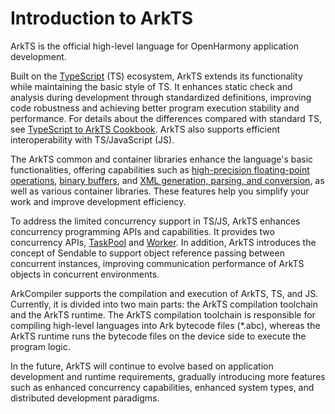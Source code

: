 # Introduction to ArkTS

<!--Kit: ArkTS-->
<!--Subsystem: CommonLibrary-->
<!--Owner: @fanglou-->
<!--Designer: @qyhuo32-->
<!--Tester: @kirl75; @zsw_zhushiwei-->
<!--Adviser: @ge-yafang-->

ArkTS is the official high-level language for OpenHarmony application development.

Built on the [TypeScript](https://www.typescriptlang.org/) (TS) ecosystem, ArkTS extends its functionality while maintaining the basic style of TS. It enhances static check and analysis during development through standardized definitions, improving code robustness and achieving better program execution stability and performance. For details about the differences compared with standard TS, see [TypeScript to ArkTS Cookbook](../quick-start/typescript-to-arkts-migration-guide.md). ArkTS also supports efficient interoperability with TS/JavaScript (JS).

The ArkTS common and container libraries enhance the language's basic functionalities, offering capabilities such as [high-precision floating-point operations](../reference/apis-arkts/js-apis-arkts-decimal.md), [binary buffers](buffer.md), and [XML generation, parsing, and conversion](xml-overview.md), as well as various container libraries. These features help you simplify your work and improve development efficiency.

To address the limited concurrency support in TS/JS, ArkTS enhances concurrency programming APIs and capabilities. It provides two concurrency APIs, [TaskPool](taskpool-introduction.md) and [Worker](worker-introduction.md). In addition, ArkTS introduces the concept of Sendable to support object reference passing between concurrent instances, improving communication performance of ArkTS objects in concurrent environments.

ArkCompiler supports the compilation and execution of ArkTS, TS, and JS. Currently, it is divided into two main parts: the ArkTS compilation toolchain and the ArkTS runtime. The ArkTS compilation toolchain is responsible for compiling high-level languages into Ark bytecode files (\*.abc), whereas the ArkTS runtime runs the bytecode files on the device side to execute the program logic.

In the future, ArkTS will continue to evolve based on application development and runtime requirements, gradually introducing more features such as enhanced concurrency capabilities, enhanced system types, and distributed development paradigms.
